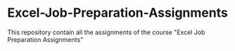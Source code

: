 # Excel-Job-Preparation-Assignments
This repository contain all the assignments of the course "Excel Job Preparation Assignments"
